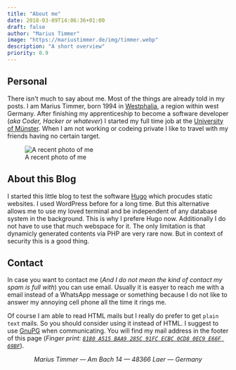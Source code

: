 ```yaml
---
title: "About me"
date: 2018-03-09T14:06:36+01:00
draft: false
author: "Marius Timmer"
image: "https://mariustimmer.de/img/timmer.webp"
description: "A short overview"
priority: 0.9
---
```


## Personal
There isn't much to say about me. Most of the things are already told in my posts. I am Marius Timmer, born 1994 in [Westphalia](https://en.wikipedia.org/wiki/Westphalia), a region within west Germany.
After finishing my apprenticeship to become a software developer (*aka Coder, Hacker or whatever*) I started my full time job at the [University of Münster](https://www.uni-muenster.de/en/). When I am not working or codeing private I like to travel with my friends having no certain target.

<figure class="right col3">
    <img
        alt="A recent photo of me"
        src="/img/timmer.webp"
        srcset="/img/timmer_small.webp  480w,
                /img/timmer_medium.webp 960w,
                /img/timmer.webp 1024w"
    />
    <figcaption>A recent photo of me</figcaption>
</figure>


## About this Blog
I started this little blog to test the software [Hugo](https://gohugo.io/) which procudes static websites. I used WordPress before for a long time. But this alternative allows me to use my loved terminal and be independent of any database system in the background. This is why I prefere Hugo now. Additionally I do not have to use that much webspace for it. The only limitation is that dynamicly generated contents via PHP are very rare now. But in context of security this is a good thing.


## Contact
In case you want to contact me (*And I do not mean the kind of contact my spam is full with*) you can use email. Usually it is easyer to reach me with a email instead of a WhatsApp message or something because I do not like to answer my annoying cell phone all the time it rings me.

Of course I am able to read HTML mails but I really do prefer to get `plain text` mails. So you should consider using it instead of HTML. I suggest to use [GnuPG](https://gnupg.com/index.html) when communicating. You will find my mail address in the footer of this page (_Finger print: [`8180 A515 BAA9 285C 91FC ECBC 0CD8 0EC9 E66F 69BF`](/8180A515BAA9285C91FCECBC0CD80EC9E66F69BF.asc)_).

<div vocab="http://schema.org/" typeof="Person" style="text-align: center;">
    <address>
        <span property="givenName">Marius</span> <span property="familyName">Timmer</span> &mdash;
        <span property="address" typeof="PostalAddress">
            <span property="streetAddress">Am Bach 14</span> &mdash;
            <span property="postalCode">48366</span> <span property="addressRegion">Laer</span> &mdash;
            <span property="country">Germany</span>
        </span>
    </address>
</div>
